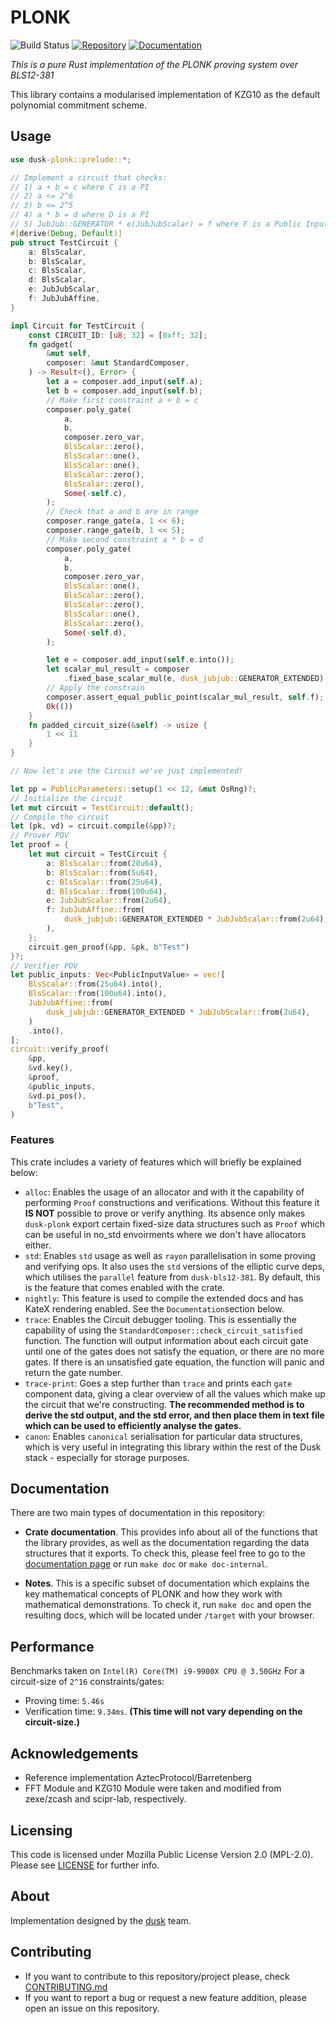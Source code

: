 # PLONK 
![Build Status](https://github.com/dusk-network/plonk/workflows/Continuous%20integration/badge.svg)
[![Repository](https://img.shields.io/badge/github-plonk-blueviolet?logo=github)](https://github.com/dusk-network/plonk)
[![Documentation](https://img.shields.io/badge/docs-plonk-blue?logo=rust)](https://docs.rs/plonk/)


_This is a pure Rust implementation of the PLONK proving system over BLS12-381_

This library contains a modularised implementation of KZG10 as the default polynomial commitment scheme.

## Usage

```rust
use dusk-plonk::prelude::*;

// Implement a circuit that checks:
// 1) a + b = c where C is a PI
// 2) a <= 2^6
// 3) b <= 2^5
// 4) a * b = d where D is a PI
// 5) JubJub::GENERATOR * e(JubJubScalar) = f where F is a Public Input
#[derive(Debug, Default)]
pub struct TestCircuit {
    a: BlsScalar,
    b: BlsScalar,
    c: BlsScalar,
    d: BlsScalar,
    e: JubJubScalar,
    f: JubJubAffine,
}

impl Circuit for TestCircuit {
    const CIRCUIT_ID: [u8; 32] = [0xff; 32];
    fn gadget(
        &mut self,
        composer: &mut StandardComposer,
    ) -> Result<(), Error> {
        let a = composer.add_input(self.a);
        let b = composer.add_input(self.b);
        // Make first constraint a + b = c
        composer.poly_gate(
            a,
            b,
            composer.zero_var,
            BlsScalar::zero(),
            BlsScalar::one(),
            BlsScalar::one(),
            BlsScalar::zero(),
            BlsScalar::zero(),
            Some(-self.c),
        );
        // Check that a and b are in range
        composer.range_gate(a, 1 << 6);
        composer.range_gate(b, 1 << 5);
        // Make second constraint a * b = d
        composer.poly_gate(
            a,
            b,
            composer.zero_var,
            BlsScalar::one(),
            BlsScalar::zero(),
            BlsScalar::zero(),
            BlsScalar::one(),
            BlsScalar::zero(),
            Some(-self.d),
        );

        let e = composer.add_input(self.e.into());
        let scalar_mul_result = composer
            .fixed_base_scalar_mul(e, dusk_jubjub::GENERATOR_EXTENDED);
        // Apply the constrain
        composer.assert_equal_public_point(scalar_mul_result, self.f);
        Ok(())
    }
    fn padded_circuit_size(&self) -> usize {
        1 << 11
    }
}

// Now let's use the Circuit we've just implemented!

let pp = PublicParameters::setup(1 << 12, &mut OsRng)?;
// Initialize the circuit
let mut circuit = TestCircuit::default();
// Compile the circuit
let (pk, vd) = circuit.compile(&pp)?;
// Prover POV
let proof = {
    let mut circuit = TestCircuit {
        a: BlsScalar::from(20u64),
        b: BlsScalar::from(5u64),
        c: BlsScalar::from(25u64),
        d: BlsScalar::from(100u64),
        e: JubJubScalar::from(2u64),
        f: JubJubAffine::from(
            dusk_jubjub::GENERATOR_EXTENDED * JubJubScalar::from(2u64),
        ),
    };
    circuit.gen_proof(&pp, &pk, b"Test")
}?;
// Verifier POV
let public_inputs: Vec<PublicInputValue> = vec![
    BlsScalar::from(25u64).into(),
    BlsScalar::from(100u64).into(),
    JubJubAffine::from(
        dusk_jubjub::GENERATOR_EXTENDED * JubJubScalar::from(2u64),
    )
    .into(),
];
circuit::verify_proof(
    &pp,
    &vd.key(),
    &proof,
    &public_inputs,
    &vd.pi_pos(),
    b"Test",
)
```

### Features

This crate includes a variety of features which will briefly be explained below:
- `alloc`: Enables the usage of an allocator and with it the capability of performing `Proof` constructions and 
  verifications. Without this feature it **IS NOT** possible to prove or verify anything. 
  Its absence only makes `dusk-plonk` export certain fixed-size data structures such as `Proof` which can be useful in no_std envoirments where we don't have allocators either.
- `std`: Enables `std` usage as well as `rayon` parallelisation in some proving and verifying ops. 
  It also uses the `std` versions of the elliptic curve deps, which utilises the `parallel` feature 
  from `dusk-bls12-381`. By default, this is the feature that comes enabled with the crate.
- `nightly`: This feature is used to compile the extended docs and has KateX rendering enabled. 
  See the `Documentation`section below.
- `trace`: Enables the Circuit debugger tooling. This is essentially the capability of using the 
  `StandardComposer::check_circuit_satisfied` function. The function will output information about each circuit gate until 
  one of the gates does not satisfy the equation, or there are no more gates. If there is an unsatisfied gate 
  equation, the function will panic and return the gate number.
- `trace-print`: Goes a step further than `trace` and prints each `gate` component data, giving a clear overview of all the 
  values which make up the circuit that we're constructing. 
  __The recommended method is to derive the std output, and the std error, and then place them in text file 
    which can be used to efficiently analyse the gates.__
- `canon`: Enables `canonical` serialisation for particular data structures, which is very useful in integrating
  this library within the rest of the Dusk stack - especially for storage purposes.


## Documentation

There are two main types of documentation in this repository:

- **Crate documentation**. This provides info about all of the functions that the library provides, as well
  as the documentation regarding the data structures that it exports. To check this, please feel free to go to
  the [documentation page](https://docs.rs/dusk-plonk/) or run `make doc` or `make doc-internal`.

- **Notes**. This is a specific subset of documentation which explains the key mathematical concepts
  of PLONK and how they work with mathematical demonstrations. To check it, run `make doc` and open the resulting docs,
  which will be located under `/target` with your browser.

## Performance

Benchmarks taken on `Intel(R) Core(TM) i9-9900X CPU @ 3.50GHz`
For a circuit-size of `2^16` constraints/gates:

- Proving time: `5.46s`
- Verification time: `9.34ms`. **(This time will not vary depending on the circuit-size.)**

## Acknowledgements

- Reference implementation AztecProtocol/Barretenberg
- FFT Module and KZG10 Module were taken and modified from zexe/zcash and scipr-lab, respectively.

## Licensing

This code is licensed under Mozilla Public License Version 2.0 (MPL-2.0). Please see [LICENSE](https://github.com/dusk-network/plonk/blob/master/LICENSE) for further info.

## About

Implementation designed by the [dusk](https://dusk.network) team.

## Contributing

- If you want to contribute to this repository/project please, check [CONTRIBUTING.md](https://github.com/dusk-network/plonk/blob/master/CONTRIBUTING.md)
- If you want to report a bug or request a new feature addition, please open an issue on this repository.

